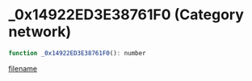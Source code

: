 # _0x14922ED3E38761F0 (Category network)

```js
function _0x14922ED3E38761F0(): number
```

[filename](_0x14922ED3E38761F0_m.md ':include')